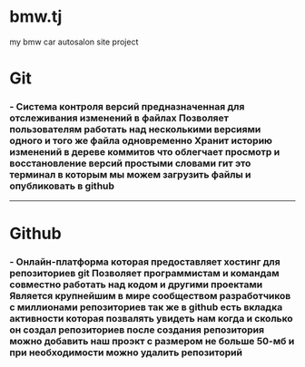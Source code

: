 # bmw.tj
my bmw car autosalon site project


<h1>Git </h1> <h3>- Система контроля версий предназначенная для отслеживания изменений в файлах
Позволяет пользователям работать над несколькими версиями одного и того же файла одновременно
Хранит историю изменений в дереве коммитов что облегчает просмотр и восстановление версий
простыми словами гит это терминал в которым мы можем загрузить файлы и опубликовать в github</h3>

---

<h1>Github</h1> <h3>- Онлайн-платформа которая предоставляет хостинг для репозиториев git
Позволяет программистам и командам совместно работать над кодом и другими проектами
Является крупнейшим в мире сообществом разработчиков с миллионами репозиториев
так же в github есть вкладка активности которая позвалять увидеть нам когда и сколько он создал репозиториев
после создания репозитория можно добавить наш проэкт с размером не больше 50-мб и при необходимости можно удалить репозиторий</h3>

